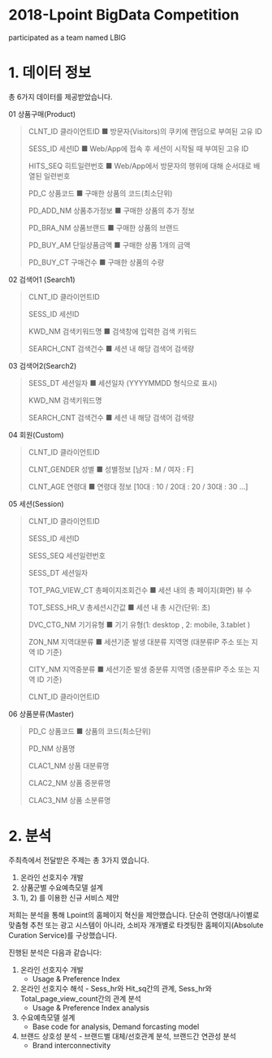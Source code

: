 # 2018-Lpoint BigData Competition
participated as a team named LBIG

# 1. 데이터 정보

총 6가지 데이터를 제공받았습니다.

01 상품구매(Product)
>CLNT_ID 클라이언트ID ■ 방문자(Visitors)의 쿠키에 랜덤으로 부여된 고유 ID
>
>SESS_ID 세션ID ■ Web/App에 접속 후 세션이 시작될 때 부여된 고유 ID
>
>HITS_SEQ 히트일련번호 ■ Web/App에서 방문자의 행위에 대해 순서대로 배열된 일련번호
>
>PD_C 상품코드 ■ 구매한 상품의 코드(최소단위)
>
>PD_ADD_NM 상품추가정보 ■ 구매한 상품의 추가 정보
>
>PD_BRA_NM 상품브랜드 ■ 구매한 상품의 브랜드
>
>PD_BUY_AM 단일상품금액 ■ 구매한 상품 1개의 금액
>
>PD_BUY_CT 구매건수 ■ 구매한 상품의 수량	

02 검색어1 (Search1)
>CLNT_ID 클라이언트ID
>
>SESS_ID 세션ID
>
>KWD_NM	검색키워드명	■ 검색창에 입력한 검색 키워드
>
>SEARCH_CNT 검색건수 ■ 세션 내 해당 검색어 검색량	
				
03 검색어2(Search2)
>SESS_DT 세션일자 ■ 세션일자 (YYYYMMDD 형식으로 표시)
>
>KWD_NM 검색키워드명
>
>SEARCH_CNT 검색건수 ■ 세션 내 해당 검색어 검색량	

04 회원(Custom)
>CLNT_ID 클라이언트ID
>
>CLNT_GENDER 성별 ■ 성별정보 [남자 : M / 여자 : F]
>
>CLNT_AGE 연령대 ■ 연령대 정보 [10대 : 10 / 20대 : 20 / 30대 : 30 ...]	

05 세션(Session)
>CLNT_ID 클라이언트ID
>
>SESS_ID 세션ID
>
>SESS_SEQ 세션일련번호
>
>SESS_DT 세션일자
>
>TOT_PAG_VIEW_CT 총페이지조회건수 ■ 세션 내의 총 페이지(화면) 뷰 수
>
>TOT_SESS_HR_V 총세션시간값 ■ 세션 내 총 시간(단위: 초)
>
>DVC_CTG_NM 기기유형 ■ 기기 유형(1: desktop , 2: mobile, 3.tablet )
>
>ZON_NM 지역대분류 ■ 세션기준 발생 대분류 지역명 (대분류IP 주소 또는 지역 ID 기준)
>
>CITY_NM 지역중분류 ■ 세션기준 발생 중분류 지역명 (중분류IP 주소 또는 지역 ID 기준)
>
>CLNT_ID 클라이언트ID 
				
06 상품분류(Master)
>PD_C 상품코드 ■ 상품의 코드(최소단위)
>
>PD_NM 상품명
>
>CLAC1_NM 상품 대분류명
>
>CLAC2_NM 상품 중분류명
>
>CLAC3_NM 상품 소분류명	


# 2. 분석
주최측에서 전달받은 주제는 총 3가지 였습니다.
1) 온라인 선호지수 개발
2) 상품군별 수요예측모델 설계
3) 1), 2) 를 이용한 신규 서비스 제안

저희는 분석을 통해 Lpoint의 홈페이지 혁신을 제안했습니다. 단순히 연령대/나이별로 맞춤형 추천 또는 광고 시스템이 아니라, 소비자 개개별로 타겟팅한 홈페이지(Absolute Curation Service)를 구상했습니다.

진행된 분석은 다음과 같습니다:

1. 온라인 선호지수 개발
	- Usage & Preference Index
2. 온라인 선호지수 해석 - Sess_hr와 Hit_sq간의 관계, Sess_hr와 Total_page_view_count간의 관계 분석
	- Usage & Preference Index analysis
3. 수요예측모델 설계
	- Base code for analysis, Demand forcasting model
4. 브랜드 상호성 분석 - 브랜드별 대체/선호관계 분석, 브랜드간 연관성 분석
	- Brand interconnectivity
